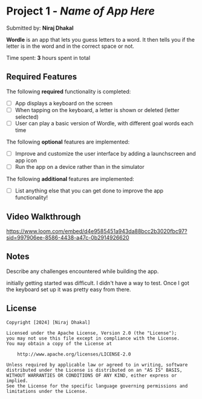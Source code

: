 # Project 1 - *Name of App Here*

Submitted by: **Niraj Dhakal**

**Wordle** is an app that lets you guess letters to a word. It then tells you if the letter is in the word and in the correct space or not.

Time spent: **3** hours spent in total

## Required Features

The following **required** functionality is completed:

- [ ] App displays a keyboard on the screen
- [ ] When tapping on the keyboard, a letter is shown or deleted (letter selected)
- [ ] User can play a basic version of Wordle, with different goal words each time

The following **optional** features are implemented:

- [ ] Improve and customize the user interface by adding a launchscreen and app icon
- [ ] Run the app on a device rather than in the simulator

The following **additional** features are implemented:

- [ ] List anything else that you can get done to improve the app functionality!

## Video Walkthrough

https://www.loom.com/embed/d4e9585451a943da88bcc2b3020fbc97?sid=997906ee-8586-4438-a47c-0b2914926620


## Notes

Describe any challenges encountered while building the app.

initially getting started was difficult. I didn't have a way to test. Once I got the keyboard set up it was pretty easy from there.

## License

    Copyright [2024] [Niraj Dhakal]

    Licensed under the Apache License, Version 2.0 (the "License");
    you may not use this file except in compliance with the License.
    You may obtain a copy of the License at

        http://www.apache.org/licenses/LICENSE-2.0

    Unless required by applicable law or agreed to in writing, software
    distributed under the License is distributed on an "AS IS" BASIS,
    WITHOUT WARRANTIES OR CONDITIONS OF ANY KIND, either express or implied.
    See the License for the specific language governing permissions and
    limitations under the License.
